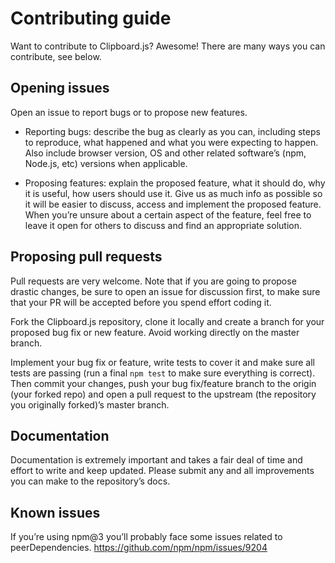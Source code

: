 Contributing guide
==================

Want to contribute to Clipboard.js? Awesome! There are many ways you can contribute, see below.

Opening issues
--------------

Open an issue to report bugs or to propose new features.

-   Reporting bugs: describe the bug as clearly as you can, including steps to reproduce, what happened and what you were expecting to happen. Also include browser version, OS and other related software’s (npm, Node.js, etc) versions when applicable.

-   Proposing features: explain the proposed feature, what it should do, why it is useful, how users should use it. Give us as much info as possible so it will be easier to discuss, access and implement the proposed feature. When you’re unsure about a certain aspect of the feature, feel free to leave it open for others to discuss and find an appropriate solution.

Proposing pull requests
-----------------------

Pull requests are very welcome. Note that if you are going to propose drastic changes, be sure to open an issue for discussion first, to make sure that your PR will be accepted before you spend effort coding it.

Fork the Clipboard.js repository, clone it locally and create a branch for your proposed bug fix or new feature. Avoid working directly on the master branch.

Implement your bug fix or feature, write tests to cover it and make sure all tests are passing (run a final `npm test` to make sure everything is correct). Then commit your changes, push your bug fix/feature branch to the origin (your forked repo) and open a pull request to the upstream (the repository you originally forked)’s master branch.

Documentation
-------------

Documentation is extremely important and takes a fair deal of time and effort to write and keep updated. Please submit any and all improvements you can make to the repository’s docs.

Known issues
------------

If you’re using npm@3 you’ll probably face some issues related to peerDependencies. https://github.com/npm/npm/issues/9204
